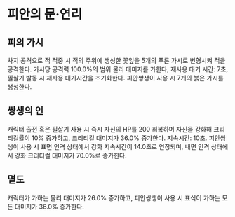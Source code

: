# 피안의 문·연리

## 피의 가시

차지 공격으로 적 적중 시 적의 주위에 생성한 꽃잎을 5개의 푸른 가시로 변형시켜 적을 공격한다. 가시당 공격력 100.0%의 범위 물리 대미지를 가한다, 재사용 대기 시간: 7초, 필살기 발동 시 재사용 대기시간을 초기화한다. 피안쌍생이 사용 시 7개의 붉은 가시를 생성한다.

## 쌍생의 인

캐릭터 출전 혹은 필살기 사용 시 즉시 자신의 HP를 200 회복하며 자신을 강화해 크리티컬률이 10% 증가하고, 크리티컬 대미지가 36.0% 증가한다. 지속시간: 10초. 피안쌍생이 사용 시 표면 인격 상태에서 강화 지속시간이 14.0초로 연장되며, 내면 인격 상태에서 강화 크리티컬 대미지가 70.0%로 증가한다.

## 멸도

캐릭터가 가하는 물리 대미지가 26.0% 증가하고, 피안쌍생이 사용 시 표식이 가하는 모든 대미지가 36.0% 증가한다.
